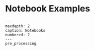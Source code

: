 # Notebook Examples

```{toctree}
---
maxdepth: 2
caption: Notebooks
numbered: 2
---
pre_processing
```
